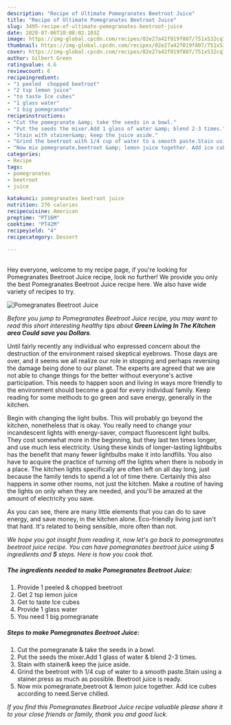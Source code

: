 ```yaml
---
description: "Recipe of Ultimate Pomegranates Beetroot Juice"
title: "Recipe of Ultimate Pomegranates Beetroot Juice"
slug: 3495-recipe-of-ultimate-pomegranates-beetroot-juice
date: 2020-07-06T10:08:02.103Z
image: https://img-global.cpcdn.com/recipes/02e27a42f019f807/751x532cq70/pomegranates-beetroot-juice-recipe-main-photo.jpg
thumbnail: https://img-global.cpcdn.com/recipes/02e27a42f019f807/751x532cq70/pomegranates-beetroot-juice-recipe-main-photo.jpg
cover: https://img-global.cpcdn.com/recipes/02e27a42f019f807/751x532cq70/pomegranates-beetroot-juice-recipe-main-photo.jpg
author: Gilbert Green
ratingvalue: 4.6
reviewcount: 6
recipeingredient:
- "1 peeled  chopped beetroot"
- "2 tsp lemon juice"
- "to taste Ice cubes"
- "1 glass water"
- "1 big pomegranate"
recipeinstructions:
- "Cut the pomegranate &amp; take the seeds in a bowl."
- "Put the seeds the mixer.Add 1 glass of water &amp; blend 2-3 times."
- "Stain with stainer&amp; keep the juice aside."
- "Grind the beetroot with 1/4 cup of water to a smooth paste.Stain using a stainer.press as much as possible. Beetroot juice is ready."
- "Now mix pomegranate,beetroot &amp; lemon juice together. Add ice cubes according to need.Serve chilled."
categories:
- Recipe
tags:
- pomegranates
- beetroot
- juice

katakunci: pomegranates beetroot juice 
nutrition: 276 calories
recipecuisine: American
preptime: "PT16M"
cooktime: "PT42M"
recipeyield: "4"
recipecategory: Dessert

---
```

<br>
Hey everyone, welcome to my recipe page, if you're looking for Pomegranates Beetroot Juice recipe, look no further! We provide you only the best Pomegranates Beetroot Juice recipe here. We also have wide variety of recipes to try.
<br>


![Pomegranates Beetroot Juice](https://img-global.cpcdn.com/recipes/02e27a42f019f807/751x532cq70/pomegranates-beetroot-juice-recipe-main-photo.jpg)

<i>Before you jump to Pomegranates Beetroot Juice recipe, you may want to read this short interesting healthy tips about 
<strong>Green Living In The Kitchen area Could save you Dollars</strong>.</i>
</br>

Until fairly recently any individual who expressed concern about the destruction of the environment raised skeptical eyebrows. Those days are over, and it seems we all realize our role in stopping and perhaps reversing the damage being done to our planet. The experts are agreed that we are not able to change things for the better without everyone's active participation. This needs to happen soon and living in ways more friendly to the environment should become a goal for every individual family. Keep reading for some methods to go green and save energy, generally in the kitchen.

Begin with changing the light bulbs. This will probably go beyond the kitchen, nonetheless that is okay. You really need to change your incandescent lights with energy-saver, compact fluorescent light bulbs. They cost somewhat more in the beginning, but they last ten times longer, and use much less electricity. Using these kinds of longer-lasting lightbulbs has the benefit that many fewer lightbulbs make it into landfills. You also have to acquire the practice of turning off the lights when there is nobody in a place. The kitchen lights specifically are often left on all day long, just because the family tends to spend a lot of time there. Certainly this also happens in some other rooms, not just the kitchen. Make a routine of having the lights on only when they are needed, and you'll be amazed at the amount of electricity you save.

As you can see, there are many little elements that you can do to save energy, and save money, in the kitchen alone. Eco-friendly living just isn't that hard. It's related to being sensible, more often than not.


<i>We hope you got insight from reading it, now let's go back to pomegranates beetroot juice recipe. You can have pomegranates beetroot juice using <strong>5</strong> ingredients and <strong>5</strong> steps. Here is how you cook that.
</i>

##### The ingredients needed to make Pomegranates Beetroot Juice:

1. Provide 1 peeled &amp; chopped beetroot
1. Get 2 tsp lemon juice
1. Get to taste Ice cubes
1. Provide 1 glass water
1. You need 1 big pomegranate


##### Steps to make Pomegranates Beetroot Juice:

1. Cut the pomegranate &amp; take the seeds in a bowl.
1. Put the seeds the mixer.Add 1 glass of water &amp; blend 2-3 times.
1. Stain with stainer&amp; keep the juice aside.
1. Grind the beetroot with 1/4 cup of water to a smooth paste.Stain using a stainer.press as much as possible. Beetroot juice is ready.
1. Now mix pomegranate,beetroot &amp; lemon juice together. Add ice cubes according to need.Serve chilled.


<i>If you find this Pomegranates Beetroot Juice recipe valuable please share it to your close friends or family, thank you and good luck.</i>
